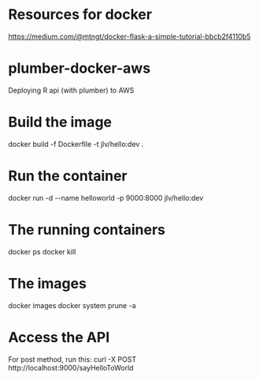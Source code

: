 # Resources for docker
https://medium.com/@mtngt/docker-flask-a-simple-tutorial-bbcb2f4110b5

# plumber-docker-aws
Deploying R api (with plumber) to AWS

# Build the image
docker build -f Dockerfile -t jlv/hello:dev .

# Run the container
docker run -d --name helloworld -p 9000:8000 jlv/hello:dev

# The running containers
docker ps
docker kill <CONTAINER ID> 

# The images
docker images 
docker system prune -a

# Access the API 
For post method, run this:
curl -X POST http://localhost:9000/sayHelloToWorld
